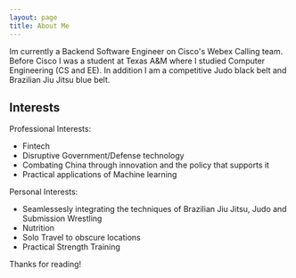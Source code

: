 ```yaml
---
layout: page
title: About Me
---
```


Im currently a Backend Software Engineer on Cisco's Webex Calling team. Before Cisco I was a student at Texas A&M where I studied Computer Engineering (CS and EE). In addition I am a competitive Judo black belt and Brazilian Jiu Jitsu blue belt. 

## Interests

Professional Interests:
* Fintech
* Disruptive Government/Defense technology
* Combating China through innovation and the policy that supports it
* Practical applications of Machine learning 

Personal Interests:
* Seamlessesly integrating the techniques of Brazilian Jiu Jitsu, Judo and Submission Wrestling
* Nutrition 
* Solo Travel to obscure locations 
* Practical Strength Training

Thanks for reading!

